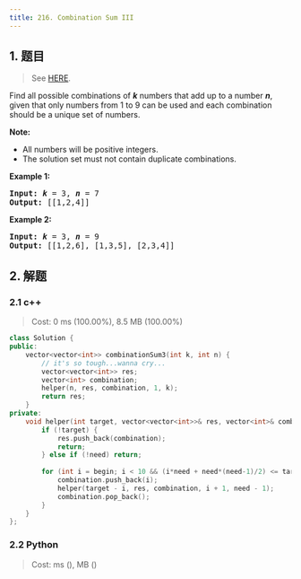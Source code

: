 ```yaml
---
title: 216. Combination Sum III
---
```


## 1. 题目

> See [HERE](https://leetcode.com/problems/combination-sum-iii/).

<div>
<p>Find all possible combinations of <i><b>k</b></i> numbers that add up to a number <i><b>n</b></i>, given that only numbers from 1 to 9 can be used and each combination should be a unique set of numbers.</p>

<p><strong>Note:</strong></p>

<ul>
	<li>All numbers will be positive integers.</li>
	<li>The solution set must not contain duplicate combinations.</li>
</ul>

<p><strong>Example 1:</strong></p>

<pre><strong>Input:</strong> <i><b>k</b></i> = 3, <i><b>n</b></i> = 7
<strong>Output:</strong> [[1,2,4]]
</pre>

<p><strong>Example 2:</strong></p>

<pre><strong>Input:</strong> <i><b>k</b></i> = 3, <i><b>n</b></i> = 9
<strong>Output:</strong> [[1,2,6], [1,3,5], [2,3,4]]
</pre>
</div>

## 2. 解题

### 2.1 c++

> Cost: 0 ms (100.00%), 8.5 MB (100.00%)

```cpp
class Solution {
public:
    vector<vector<int>> combinationSum3(int k, int n) {
        // it's so tough...wanna cry...
        vector<vector<int>> res;
        vector<int> combination;
        helper(n, res, combination, 1, k);
        return res;
    }
private:
    void helper(int target, vector<vector<int>>& res, vector<int>& combination, int begin, int need){
        if (!target) {
            res.push_back(combination);
            return;
        } else if (!need) return;
        
        for (int i = begin; i < 10 && (i*need + need*(need-1)/2) <= target; ++i){
            combination.push_back(i);
            helper(target - i, res, combination, i + 1, need - 1);
            combination.pop_back();
        }
    }
};
```

### 2.2 Python

> Cost: ms (), MB ()

```python

```
